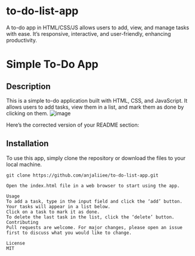 # to-do-list-app
A to-do app in HTML/CSS/JS allows users to add, view, and manage tasks with ease. It’s responsive, interactive, and user-friendly, enhancing productivity.
# Simple To-Do App

## Description

This is a simple to-do application built with HTML, CSS, and JavaScript. It allows users to add tasks, view them in a list, and mark them as done by clicking on them.
![image](https://github.com/anjaliiee/to-do-list-app/assets/146212588/25fc82db-b63d-44a8-b05e-9928ab69f0c3)




Here’s the corrected version of your README section:

## Installation

To use this app, simply clone the repository or download the files to your local machine.

```git
git clone https://github.com/anjaliiee/to-do-list-app.git

Open the index.html file in a web browser to start using the app.

Usage
To add a task, type in the input field and click the ‘add’ button.
Your tasks will appear in a list below.
Click on a task to mark it as done.
To delete the last task in the list, click the ‘delete’ button.
Contributing
Pull requests are welcome. For major changes, please open an issue first to discuss what you would like to change.

License
MIT
